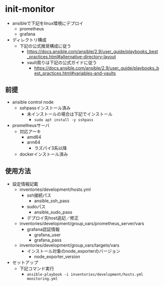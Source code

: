 # init-monitor

- ansibleで下記をlinux環境にデプロイ
  - prometheus
  - grafana
- ディレクトリ構成
  - 下記の公式推奨構成に従う
    - https://docs.ansible.com/ansible/2.9/user_guide/playbooks_best_practices.html#alternative-directory-layout
    - vault周りは下記の公式ガイドに従う
      - https://docs.ansible.com/ansible/2.9/user_guide/playbooks_best_practices.html#variables-and-vaults

## 前提

- ansible control node
  - sshpassインストール済み
    - 未インストールの場合は下記でインストール
      - `sudo apt install -y sshpass`
- prometheusサーバ
  - 対応アーキ
    - amd64
    - arm64
      - ラズパイ3系以降
  - dockerインストール済み

## 使用方法

- 設定情報記載
  - inventories/development/hosts.yml
    - ssh接続パス
      - ansible_ssh_pass
    - sudoパス
      - ansible_sudo_pass
    - デプロイ先host追記／修正
  - inventories/development/group_vars/prometheus_server/vars
    - grafana認証情報
      - grafana_user
      - grafana_pass
  - inventories/development/group_vars/targets/vars
    - インストール対象のnode_exporterのバージョン
      - node_exporter_version
- セットアップ
  - 下記コマンド実行
    - `ansible-playbook -i inventories/development/hosts.yml monitoring.yml`
